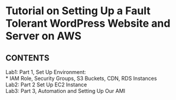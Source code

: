 # Tutorial on Setting Up a Fault Tolerant WordPress Website and Server on AWS  

## CONTENTS 

Lab1: Part 1, Set Up Environment:  
        * IAM Role, Security Groups, S3 Buckets, CDN, RDS Instances   
Lab2: Part 2  Set Up EC2 Instance    
Lab3: Part 3, Automation and Setting Up Our AMI  


